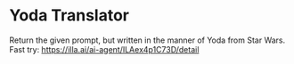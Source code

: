 # Yoda Translator
Return the given prompt, but written in the manner of Yoda from Star Wars.
Fast try: https://illa.ai/ai-agent/ILAex4p1C73D/detail

